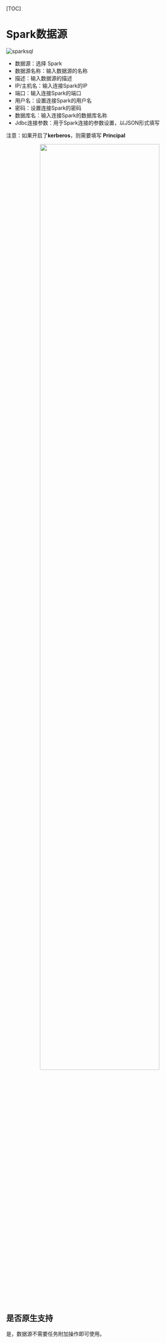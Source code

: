 [TOC]

# Spark数据源

![sparksql](https://dolphinscheduler.apache.org/img/new_ui/dev/datasource/sparksql.png)

- 数据源：选择 Spark
- 数据源名称：输入数据源的名称
- 描述：输入数据源的描述
- IP/主机名：输入连接Spark的IP
- 端口：输入连接Spark的端口
- 用户名：设置连接Spark的用户名
- 密码：设置连接Spark的密码
- 数据库名：输入连接Spark的数据库名称
- Jdbc连接参数：用于Spark连接的参数设置，以JSON形式填写

注意：如果开启了**kerberos**，则需要填写 **Principal**

<p align="center">
    <img src="https://dolphinscheduler.apache.org/img/sparksql_kerberos.png" width="80%" />
  </p>

## 是否原生支持

是，数据源不需要任务附加操作即可使用。
